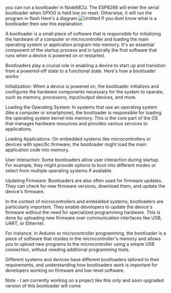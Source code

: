 you can run a bootloader in NodeMCU. The ESP8266 will enter the serial bootloader when GPIO0 is held low on reset. Otherwise, it will run the program in flash
Here's a diagram
![Untitled](https://github.com/Sanidhyafeaturist/Bootloaderfornodemcu/assets/141141037/2d4e9fa0-f7eb-440e-8bb2-c72fd617ca64)
If you dont know what is a bootloader then see this explanation


A bootloader is a small piece of software that is responsible for initializing the hardware of a computer or microcontroller and loading the main operating system or application program into memory. It's an essential component of the startup process and is typically the first software that runs when a device is powered on or restarted.

Bootloaders play a crucial role in enabling a device to start up and transition from a powered-off state to a functional state. Here's how a bootloader works:

Initialization: When a device is powered on, the bootloader initializes and configures the hardware components necessary for the system to operate, such as memory, processors, input/output devices, and more.

Loading the Operating System: In systems that use an operating system (like a computer or smartphone), the bootloader is responsible for loading the operating system kernel into memory. This is the core part of the OS that manages hardware resources and provides various services to applications.

Loading Applications: On embedded systems like microcontrollers or devices with specific firmware, the bootloader might load the main application code into memory.

User Interaction: Some bootloaders allow user interaction during startup. For example, they might provide options to boot into different modes or select from multiple operating systems if available.

Updating Firmware: Bootloaders are also often used for firmware updates. They can check for new firmware versions, download them, and update the device's firmware.

In the context of microcontrollers and embedded systems, bootloaders are particularly important. They enable developers to update the device's firmware without the need for specialized programming hardware. This is done by uploading new firmware over communication interfaces like USB, UART, or Ethernet.

For instance, in Arduino or microcontroller programming, the bootloader is a piece of software that resides in the microcontroller's memory and allows you to upload new programs to the microcontroller using a simple USB connection, without needing additional programming tools.

Different systems and devices have different bootloaders tailored to their requirements, and understanding how bootloaders work is important for developers working on firmware and low-level software.




Note - I am currently working on a project like this only and soon upgraded version of this bootloader will come

